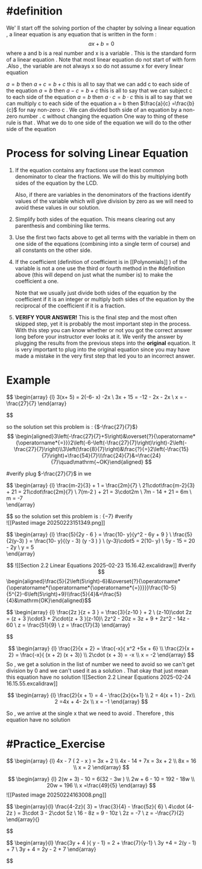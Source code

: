 
# #definition  
We' ll start off the solving portion of the chapter by   solving a linear equation ,  a linear equation is any equation that is written  in the form  : 
$$ax +  b  =  0$$ where a and b  is a real number and x  is a variable  . This is the standard form of a linear equation  . Note that most linear equation do not start of with form   .Also  , the variable are not always x so do not assume x for every linear equation 

$a=b$ then $a+ c   =  b + c$ this is all  to say that we can add c to each side of the equation 
$a=b$ then $a- c   =  b + c$ this is all  to say that we can subject  c to each side of the equation 
$a=b$ then $a\cdot c  =  b\cdot c$ this is all  to say that we can multiply c to each side of the equation 
a = b then $\frac{a}{c}  =\frac{b}{c}$ for nay non-zero c . We can divided  both side  of an equation  by a non-zero number . c without changing the equation 
One way to thing of these rule is that . What we do to one side  of the equation we will do to the other side of the equation 


# Process for solving Linear Equation  
1. If the equation contains any fractions use the least common denominator to clear the fractions. We will do this by multiplying both sides of the equation by the LCD.  
      
    Also, if there are variables in the denominators of the fractions identify values of the variable which will give division by zero as we will need to avoid these values in our solution.  
      
    
2. Simplify both sides of the equation. This means clearing out any parenthesis and combining like terms.  
      
    
3. Use the first two facts above to get all terms with the variable in them on one side of the equations (combining into a single term of course) and all constants on the other side.  
      
    
4. If the coefficient (definition of coefficient is in [[Polynomials]] ) of the variable is not a one use the  third or fourth  method in the #definition   above (this will depend on just what the number is) to make the coefficient a one.  
      
    Note that we usually just divide both sides of the equation by the coefficient if it is an integer or multiply both sides of the equation by the reciprocal of the coefficient if it is a fraction.  
      
    
5. **VERIFY YOUR ANSWER!** This is the final step and the most often skipped step, yet it is probably the most important step in the process. With this step you can know whether or not you got the correct answer long before your instructor ever looks at it. We verify the answer by plugging the results from the previous steps into the **original** equation. It is very important to plug into the original equation since you may have made a mistake in the very first step that led you to an incorrect answer.

# Example 

$$
\begin{array} {l}
3(x+ 5)  = 2(-6- x) -2x    \\
3x + 15  =  -12 - 2x  - 2x   \\
x = -\frac{27}{7}
\end{array} 

$$

so the solution set  this problem is  : {$-\frac{27}{7}$}
$$
\begin{aligned}3\left(-\frac{27}{7}+5\right)&\overset{?}{\operatorname*{\operatorname*{=}}}2\left(-6-\left(-\frac{27}{7}\right)\right)-2\left(-\frac{27}{7}\right)\\3\left(\frac{8}{7}\right)&\frac{?}{=}2\left(-\frac{15}{7}\right)+\frac{54}{7}\\\frac{24}{7}&=\frac{24}{7}\quad\mathrm{~OK}\end{aligned}
$$

#verify 
plug  $-\frac{27}{7}$ in  we 

$$
\begin{array} {l}
\frac{m-2}{3}  + 1 =   \frac{2m}{7}  \\
21\cdot\frac{m-2}{3}  + 21 =   21\cdot\frac{2m}{7}  \\
7(m-2 ) +  21 =   3\cdot2m \\
7m  -   14   + 21 = 6m  \\
m  = -7  
\end{array} 

$$
so the solution set  this problem is  : {$-7$}
#verify  
![[Pasted image 20250223151349.png]]

$$
\begin{array} {l}
\frac{5}{2y - 6 }  = \frac{10- y}{y^2  - 6y +  9 }    \\
\frac{5}{2(y-3) }  = \frac{10- y}{(y  - 3) (y -3 ) }    \\ 
(y-3)\cdot5  = 2(10- y)   \\
5y  - 15   = 20  - 2y  \\
y  = 5  
\end{array} 

$$
![[Section 2.2 Linear Equations 2025-02-23 15.16.42.excalidraw]]
#verify   
$$\begin{aligned}\frac{5}{2\left(5\right)-6}&\overset{?}{\operatorname*{\operatorname*{\operatorname*{\operatorname*{=}}}}}\frac{10-5}{5^{2}-6\left(5\right)+9}\\\frac{5}{4}&=\frac{5}{4}&\mathrm{OK}\end{aligned}$$


$$
\begin{array} {l}
\frac{2z }{z  + 3 }  = \frac{3}{z-10 }  +  2   \\
(z-10)\cdot 2z = (z  + 3  )\cdot3 +  2\cdot(z  + 3  )(z-10)\\ 
2z^2  - 20z   = 3z   +  9  +  2z^2  -  14z  - 60   \\
z = \frac{51}{9}  \\
 z =  \frac{17}{3}
\end{array} 

$$






$$
\begin{array} {l}
 \frac{2}{x + 2}   = \frac{-x}{ x^2  +5x  + 6}  \\
 \frac{2}{x + 2}     =  \frac{-x}{ (x +  2) (x + 3)} \\
2\cdot (x + 3)  =  -x  \\
x  = -2
\end{array} 
$$
So  , we get a solution in the list of number we need to avoid so we can't get division by  0 and we can't used it  as a solution  . That okay that just mean this equation have no solution 
![[Section 2.2 Linear Equations 2025-02-24 16.15.55.excalidraw]]

$$
\begin{array} {l}
 \frac{2}{x + 1}   = 4 -  \frac{2x}{x+1}  \\
2  = 4(x + 1 ) - 2x\\
2  =4x +  4- 2x   \\
x  = -1 
\end{array} 
$$

So , we arrive  at the single x that we need to avoid . Therefore , this equation have no solution 


#  #Practice_Exercise 

$$
\begin{array} {l}
4x - 7  ( 2 - x )  =  3x  + 2   \\
4x - 14  +  7x  =  3x + 2  \\
8x  = 16   \\
x  = 2 
\end{array}
$$ 

$$
\begin{array} {l}
2(w + 3) - 10  =  6(32 - 3w )   \\
2w  + 6   - 10  =  192  - 18w  \\
20w  =  196   \\
x  =\frac{49}{5}
\end{array}
$$ 
![[Pasted image 20250224163008.png]] 


$$
\begin{array}{l}
\frac{4-2z}{  3}  = \frac{3}{4} -  \frac{5z}{ 6}  \\
4\cdot (4-2z )  =  3\cdot 3  - 2\cdot  5z  \\
16  -  8z  = 9 - 10z   \\
2z   =  -7  \\
z  = -\frac{7}{2} 
\end{array}{}

$$


$$
\begin{array}{l}
\frac{3y + 4 }{ y - 1} = 2  +  \frac{7}{y-1}  \\
3y +4   =  2(y - 1) + 7  \\
3y + 4  = 2y - 2  +  7 
\end{array}

$$